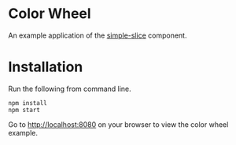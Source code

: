 # Color Wheel

An example application of the [simple-slice](https://github.com/naush/simple-slice) component.

# Installation

Run the following from command line.

```
npm install
npm start
```

Go to [http://localhost:8080](http://localhost:8080) on your browser to view the color wheel example.
